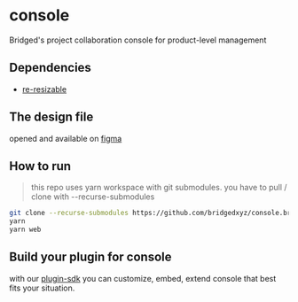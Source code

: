 # console
Bridged's project collaboration console for product-level management



## Dependencies
- [re-resizable](https://github.com/bokuweb/re-resizable)



## The design file
opened and available on [figma](https://www.figma.com/file/Gaznaw1QHppxvs9UkqNOb0/?node-id=328%3A734)



## How to run
> this repo uses yarn workspace with git submodules. you have to pull / clone with --recurse-submodules

```sh
git clone --recurse-submodules https://github.com/bridgedxyz/console.bridged.xyz.git
yarn
yarn web
```


## Build your plugin for console
with our [plugin-sdk](https://github.com/bridgedxyz/plugin-sdk) you can customize, embed, extend console that best fits your situation.
